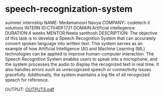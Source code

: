 # speech-recognization-system
summer internship
NAME: Medamanoori Navya
COMPANY:: codetech it solutions
INTERN ID:CT04DF1721
DOMAIN:Artificial intellegence
DURATION:4 weeks
MENTOR:Neela santhosh
DESCRIPTION:
The objective of this task is to develop a Speech Recognition System that can accurately convert spoken language into written text. This system serves as an example of how Artificial Intelligence (AI) and Machine Learning (ML) technologies can be applied to improve human-computer interaction.
The Speech Recognition System enables users to speak into a microphone, and the system processes the audio to display the recognized text in real time. It also handles errors such as unrecognized speech or connectivity issues gracefully. Additionally, the system maintains a log file of all recognized speech for reference.

OUTPUT:
[OUTPUTS.pdf](https://github.com/user-attachments/files/20917342/OUTPUTS.pdf)

